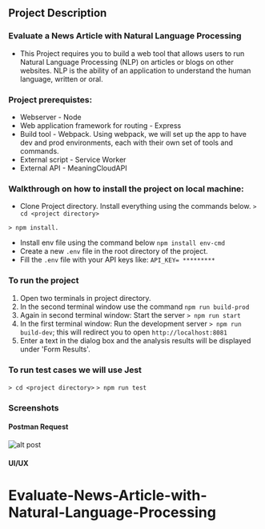 ## Project Description

### Evaluate a News Article with Natural Language Processing

- This Project requires you to build a web tool that allows users to run Natural Language Processing (NLP) on articles or blogs on other websites. NLP is the ability of an application to understand the human language, written or oral.

### Project prerequistes:

- Webserver - Node
- Web application framework for routing - Express
- Build tool - Webpack. Using webpack, we will set up the app to have dev and prod environments, each with their own set of tools and commands.
- External script - Service Worker
- External API - MeaningCloudAPI

### Walkthrough on how to install the project on local machine:

- Clone Project directory. Install everything using the commands below.
`> cd <project directory>`

`> npm install.`

- Install env file using the command below
`npm install env-cmd`
- Create a new `.env` file in the root directory of the project.
- Fill the `.env` file with your API keys like: `API_KEY= *********`

### To run the project
1. Open two terminals in project directory.
2. In the second terminal window use the command `npm run build-prod`
3. Again in second terminal window: Start the server `> npm run start`
4. In the first terminal window: Run the development server `> npm run build-dev`; this will redirect you to open `http://localhost:8081`
5. Enter a text in the dialog box and the analysis results will be displayed under 'Form Results'.

### To run test cases we will use Jest

`> cd <project directory>`
`> npm run test`

### Screenshots

#### Postman Request

![alt post](https://github.com/nishanthulwan47/Evaluate-a-News-Article-using-Natural-Language-Processing/blob/main/images/Post.png?raw=true)


#### UI/UX 


# Evaluate-News-Article-with-Natural-Language-Processing

